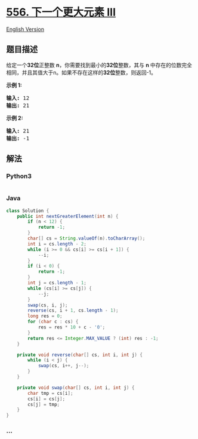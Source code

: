 # [556. 下一个更大元素 III](https://leetcode-cn.com/problems/next-greater-element-iii)

[English Version](/solution/0500-0599/0556.Next%20Greater%20Element%20III/README_EN.md)

## 题目描述

<!-- 这里写题目描述 -->
<p>给定一个<strong>32位</strong>正整数&nbsp;<strong>n</strong>，你需要找到最小的<strong>32位</strong>整数，其与&nbsp;<strong>n&nbsp;</strong>中存在的位数完全相同，并且其值大于n。如果不存在这样的<strong>32位</strong>整数，则返回-1。</p>

<p><strong>示例 1:</strong></p>

<pre>
<strong>输入:</strong> 12
<strong>输出:</strong> 21
</pre>

<p><strong>示例 2:</strong></p>

<pre>
<strong>输入:</strong> 21
<strong>输出:</strong> -1
</pre>

## 解法

<!-- 这里可写通用的实现逻辑 -->

<!-- tabs:start -->

### **Python3**

<!-- 这里可写当前语言的特殊实现逻辑 -->

```python

```

### **Java**

<!-- 这里可写当前语言的特殊实现逻辑 -->

```java
class Solution {
    public int nextGreaterElement(int n) {
        if (n < 12) {
            return -1;
        }
        char[] cs = String.valueOf(n).toCharArray();
        int i = cs.length - 2;
        while (i >= 0 && cs[i] >= cs[i + 1]) {
            --i;
        }
        if (i < 0) {
            return -1;
        }
        int j = cs.length - 1;
        while (cs[i] >= cs[j]) {
            --j;
        }
        swap(cs, i, j);
        reverse(cs, i + 1, cs.length - 1);
        long res = 0;
        for (char c : cs) {
            res = res * 10 + c - '0';
        }
        return res <= Integer.MAX_VALUE ? (int) res : -1;
    }

    private void reverse(char[] cs, int i, int j) {
        while (i < j) {
            swap(cs, i++, j--);
        }
    }

    private void swap(char[] cs, int i, int j) {
        char tmp = cs[i];
        cs[i] = cs[j];
        cs[j] = tmp;
    }
}

```

### **...**

```

```

<!-- tabs:end -->

